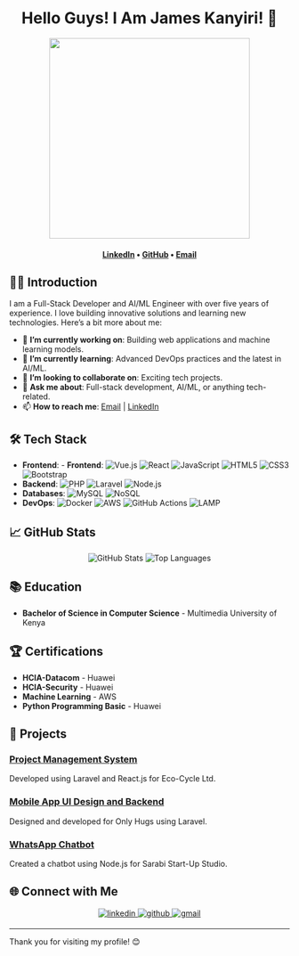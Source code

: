 <h1 align="center">Hello Guys! I Am James Kanyiri! 👋</h1>

<div align="center">
<img src="https://via.placeholder.com/800x200.png?text=James+Kanyiri" height=360 />
</div>

<h4 align="center">
  <b><a href="https://www.linkedin.com/in/james-kanyiri-b48b6b1a7">LinkedIn</a></b>
  •
  <b><a href="https://github.com/jameskanyiri">GitHub</a></b>
  •
  <a href="mailto:jmskanyiri@gmail.com">Email</a>
</h4>

## 👨‍💻 Introduction

I am a Full-Stack Developer and AI/ML Engineer with over five years of experience. I love building innovative solutions and learning new technologies. Here’s a bit more about me:

- 🔭 **I’m currently working on**: Building web applications and machine learning models.
- 🌱 **I’m currently learning**: Advanced DevOps practices and the latest in AI/ML.
- 👯 **I’m looking to collaborate on**: Exciting tech projects.
- 💬 **Ask me about**: Full-stack development, AI/ML, or anything tech-related.
- 📫 **How to reach me**: [Email](mailto:jmskanyiri@gmail.com) | [LinkedIn](https://www.linkedin.com/in/james-kanyiri-b48b6b1a7)

## 🛠 Tech Stack
- **Frontend**: - **Frontend**: ![Vue.js](https://img.shields.io/badge/Vue.js-4FC08D?style=flat&logo=vue.js&logoColor=white) ![React](https://img.shields.io/badge/React-61DAFB?style=flat&logo=react&logoColor=white) ![JavaScript](https://img.shields.io/badge/JavaScript-F7DF1E?style=flat&logo=javascript&logoColor=white) ![HTML5](https://img.shields.io/badge/HTML5-E34F26?style=flat&logo=html5&logoColor=white) ![CSS3](https://img.shields.io/badge/CSS3-1572B6?style=flat&logo=css3&logoColor=white) ![Bootstrap](https://img.shields.io/badge/Bootstrap-7952B3?style=flat&logo=bootstrap&logoColor=white)
- **Backend**: ![PHP](https://img.shields.io/badge/PHP-777BB4?style=flat&logo=php&logoColor=white) ![Laravel](https://img.shields.io/badge/Laravel-FF2D20?style=flat&logo=laravel&logoColor=white) ![Node.js](https://img.shields.io/badge/Node.js-339933?style=flat&logo=node.js&logoColor=white)
- **Databases**: ![MySQL](https://img.shields.io/badge/MySQL-4479A1?style=flat&logo=mysql&logoColor=white) ![NoSQL](https://img.shields.io/badge/NoSQL-4EA94B?style=flat&logo=nodedotjs&logoColor=white)
- **DevOps**: ![Docker](https://img.shields.io/badge/Docker-2496ED?style=flat&logo=docker&logoColor=white) ![AWS](https://img.shields.io/badge/AWS-232F3E?style=flat&logo=amazon-aws&logoColor=white) ![GitHub Actions](https://img.shields.io/badge/GitHub_Actions-2088FF?style=flat&logo=github-actions&logoColor=white) ![LAMP](https://img.shields.io/badge/LAMP-1C1E24?style=flat&logo=linux&logoColor=white)

## 📈 GitHub Stats
<div align="center">
<img src="https://github-readme-stats.vercel.app/api?username=jameskanyiri&show_icons=true&theme=dark" alt="GitHub Stats" />
<img src="https://github-readme-stats.vercel.app/api/top-langs/?username=jameskanyiri&layout=compact&theme=dark" alt="Top Languages" />
</div>

## 📚 Education
- **Bachelor of Science in Computer Science** - Multimedia University of Kenya

## 🏆 Certifications
- **HCIA-Datacom** - Huawei
- **HCIA-Security** - Huawei
- **Machine Learning** - AWS
- **Python Programming Basic** - Huawei

## 🚀 Projects
### [Project Management System](https://github.com/jameskanyiri/project-management-system)
Developed using Laravel and React.js for Eco-Cycle Ltd.

### [Mobile App UI Design and Backend](https://github.com/jameskanyiri/mobile-app)
Designed and developed for Only Hugs using Laravel.

### [WhatsApp Chatbot](https://github.com/jameskanyiri/whatsapp-chatbot)
Created a chatbot using Node.js for Sarabi Start-Up Studio.

## 🌐 Connect with Me
<div align="center">
<a href="https://www.linkedin.com/in/james-kanyiri-b48b6b1a7" target="_blank">
<img src=https://img.shields.io/badge/linkedin-%2300acee.svg?color=0A66C2&style=for-the-badge&logo=linkedin&logoColor=white alt=linkedin style="margin-bottom: 5px;" />
</a>
<a href="https://github.com/jameskanyiri" target="_blank">
<img src=https://img.shields.io/badge/github-%2300acee.svg?color=181717&style=for-the-badge&logo=github&logoColor=white alt=github style="margin-bottom: 5px;" />
</a>
<a href="mailto:jmskanyiri@gmail.com" target="_blank">
<img src=https://img.shields.io/badge/gmail-%2300acee.svg?color=EA4335&style=for-the-badge&logo=gmail&logoColor=white alt=gmail style="margin-bottom: 5px;" />
</a>
</div>

---

Thank you for visiting my profile! 😊
